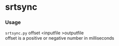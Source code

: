 # srtsync

### Usage
`srtsync.py` offset \<inputfile \>outputfile  
offset is a positive or negative number in milliseconds
